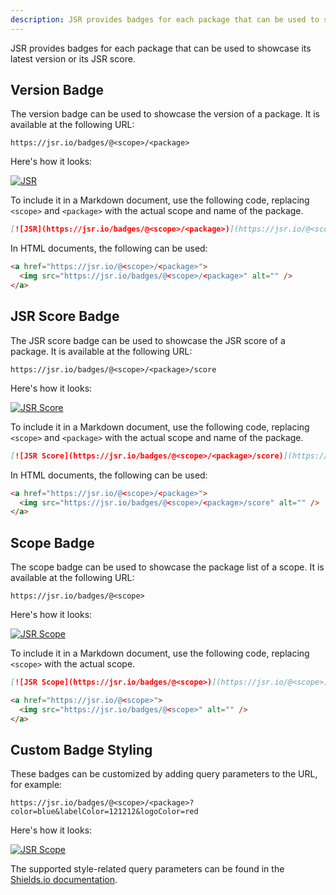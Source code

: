 ```yaml
---
description: JSR provides badges for each package that can be used to showcase its latest version or its JSR score.
---
```


JSR provides badges for each package that can be used to showcase its latest
version or its JSR score.

## Version Badge

The version badge can be used to showcase the version of a package. It is
available at the following URL:

```
https://jsr.io/badges/@<scope>/<package>
```

Here's how it looks:

[![JSR](https://jsr.io/badges/@luca/flag)](https://jsr.io/@luca/flag)

To include it in a Markdown document, use the following code, replacing
`<scope>` and `<package>` with the actual scope and name of the package.

```markdown
[![JSR](https://jsr.io/badges/@<scope>/<package>)](https://jsr.io/@<scope>/<package>)
```

In HTML documents, the following can be used:

```html
<a href="https://jsr.io/@<scope>/<package>">
  <img src="https://jsr.io/badges/@<scope>/<package>" alt="" />
</a>
```

## JSR Score Badge

The JSR score badge can be used to showcase the JSR score of a package. It is
available at the following URL:

```
https://jsr.io/badges/@<scope>/<package>/score
```

Here's how it looks:

[![JSR Score](https://jsr.io/badges/@luca/flag/score)](https://jsr.io/@luca/flag)

To include it in a Markdown document, use the following code, replacing
`<scope>` and `<package>` with the actual scope and name of the package.

```markdown
[![JSR Score](https://jsr.io/badges/@<scope>/<package>/score)](https://jsr.io/@<scope>/<package>)
```

In HTML documents, the following can be used:

```html
<a href="https://jsr.io/@<scope>/<package>">
  <img src="https://jsr.io/badges/@<scope>/<package>/score" alt="" />
</a>
```

## Scope Badge

The scope badge can be used to showcase the package list of a scope. It is
available at the following URL:

```
https://jsr.io/badges/@<scope>
```

Here's how it looks:

[![JSR Scope](https://jsr.io/badges/@luca)](https://jsr.io/@luca)

To include it in a Markdown document, use the following code, replacing
`<scope>` with the actual scope.

```markdown
[![JSR Scope](https://jsr.io/badges/@<scope>)](https://jsr.io/@<scope>)
```

```html
<a href="https://jsr.io/@<scope>">
  <img src="https://jsr.io/badges/@<scope>" alt="" />
</a>
```

## Custom Badge Styling

These badges can be customized by adding query parameters to the URL, for example:

```
https://jsr.io/badges/@<scope>/<package>?color=blue&labelColor=121212&logoColor=red
```

Here's how it looks:

[![JSR Scope](https://jsr.io/badges/@luca?color=blue&labelColor=121212&logoColor=red)](https://jsr.io/@luca)

The supported style-related query parameters can be found in the [Shields.io documentation](https://shields.io/badges/static-badge#:~:text=Query%20Parameters).
